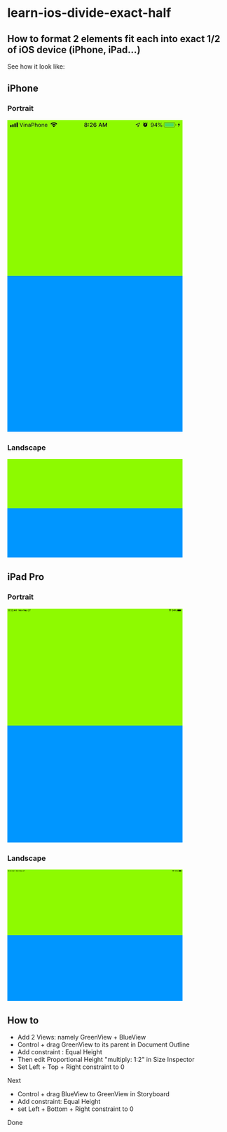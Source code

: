 # learn-ios-divide-exact-half
## How to format 2 elements fit each into exact 1/2 of iOS device (iPhone, iPad...)

See how it look like:
## iPhone
### Portrait
<img width="400" alt="iPhone Portait screenshot" src="screenshots/Image-7.png">


### Landscape
<img width="400" alt="iPhone Lanscape screenshot" src="screenshots/Image-6.png">


## iPad Pro
### Portrait
<img width="400" alt="iPad Pro Portait screenshot" src="screenshots/SimulatorScreenShot-iPadPro12.9-inch-2019-05-27at08.32.31.png">

### Landscape
<img width="400" alt="iPad Pro Lanscape screenshot" src="screenshots/SimulatorScreenShot-iPadPro12.9-inch-2019-05-27at08.32.58.png">


## How to
- Add 2 Views: namely GreenView + BlueView
- Control + drag GreenView to its parent in Document Outline
- Add constraint : Equal Height
- Then edit Proportional Height "multiply: 1:2" in Size Inspector
- Set Left + Top + Right constraint to 0

Next
- Control + drag BlueView to GreenView in Storyboard
- Add constraint: Equal Height
- set Left + Bottom + Right constraint to 0

Done
